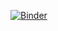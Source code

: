 [![Binder](https://mybinder.org/badge_logo.svg)](https://mybinder.org/v2/gh/juanama842-gif/data71011-binder/HEAD)
